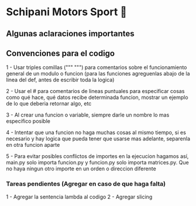 # Schipani Motors Sport 🚗

## Algunas aclaraciones importantes

## Convenciones para el codigo
1 - Usar triples comillas (""" """) para comentarios sobre el funcionamiento general de un modulo o funcion (para las funciones agreguenlas abajo de la linea del def, antes de escribir toda la logica)

2 - Usar el # para comentarios de lineas puntuales para especificar cosas como qué hace, qué datos recibe determinada funcion, mostrar un ejemplo de lo que deberia retornar algo, etc

3 - Al crear una funcion o variable, siempre darle un nombre lo mas especifico posible

4 - Intentar que una funcion no haga muchas cosas al mismo tiempo, si es necesario y hay logica que pueda tener que usarse mas adelante, separenla en otra funcion aparte

5 - Para evitar posibles conflictos de importes en la ejecucion hagamos así, main.py solo importa funcion.py y funcion.py solo importa matrices.py. Que no haya ningun otro importe en un orden o direccion diferente

### Tareas pendientes (Agregar en caso de que haga falta)
1 - Agregar la sentencia lambda al codigo
2 - Agregar slicing